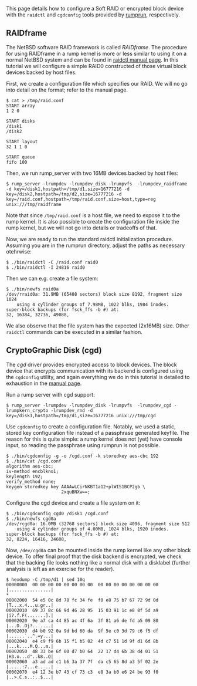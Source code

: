 This page details how to configure a Soft RAID or encrypted block device with the `raidctl` and `cgdconfig` tools provided by [rumprun](https://github.com/rumpkernel/rumprun), respectively.

## RAIDframe

The NetBSD software RAID framework is called _RAIDframe_.  The procedure for using RAIDframe in a rump kernel is more or less similar to using it on a normal NetBSD system and can be found in [raidctl manual page](http://man.NetBSD.org/cgi-bin/man-cgi?raidctl++NetBSD-current).  In this tutorial we will configure a simple RAID0 constructed of those virtual block devices backed by host files.

First, we create a configuration file which specifies our RAID.  We will no go into detail on the format; refer to the manual page.

```
$ cat > /tmp/raid.conf
START array
1 2 0

START disks
/disk1
/disk2

START layout
32 1 1 0

START queue
fifo 100
```

Then, we run rump_server with two 16MB devices backed by host files:

```
$ rump_server -lrumpdev -lrumpdev_disk -lrumpvfs  -lrumpdev_raidframe -d key=/disk1,hostpath=/tmp/d1,size=16777216 -d key=/disk2,hostpath=/tmp/d2,size=16777216 -d key=/raid.conf,hostpath=/tmp/raid.conf,size=host,type=reg unix:///tmp/raidframe
```

Note that since `/tmp/raid.conf` is a host file, we need to expose it to the rump kernel.  It is also possible to create the configuration file inside the rump kernel, but we will not go into details or tradeoffs of that.

Now, we are ready to run the standard raidctl initialization procedure. Assuming you are in the rumprun directory, adjust the paths as necessary otehrwise:

```
$ ./bin/raidctl -C /raid.conf raid0
$ ./bin/raidctl -I 24816 raid0
```

Then we can e.g. create a file system:

```
$ ./bin/newfs raid0a
/dev/rraid0a: 31.9MB (65408 sectors) block size 8192, fragment size 1024
	using 4 cylinder groups of 7.98MB, 1022 blks, 1984 inodes.
super-block backups (for fsck_ffs -b #) at:
32, 16384, 32736, 49088,
```

We also observe that the file system has the expected (2x16MB) size.  Other `raidctl` commands can be executed in a similar fashion.

## CryptoGraphic Disk (cgd)

The _cgd_ driver provides encrypted access to block devices.  The block device that encrypts communication with its backend is configured using the `cgdconfig` utility, and again everything we do in this tutorial is detailed to exhaustion in the [manual page](http://man.NetBSD.org/cgi-bin/man-cgi?cgdconfig++NetBSD-current).

Run a rump server with cgd support:

```
$ rump_server -lrumpdev -lrumpdev_disk -lrumpvfs  -lrumpdev_cgd -lrumpkern_crypto -lrumpdev_rnd -d key=/disk1,hostpath=/tmp/d1,size=16777216 unix:///tmp/cgd
```

Use `cgdconfig` to create a configuration file. Notably, we used a static, stored key configuration file instead of a passphrase generated keyfile. The reason for this is quite simple: a rump kernel does not (yet) have console input, so reading the passphrase using rumprun is not possible.

```
$ ./bin/cgdconfig -g -o /cgd.conf -k storedkey aes-cbc 192
$ ./bin/cat /cgd.conf
algorithm aes-cbc;
iv-method encblkno1;
keylength 192;
verify_method none;
keygen storedkey key AAAAwLCirNKBT1a12+plWIS1BCP2gb \
                     2xquBNXw==;
```

Configure the cgd device and create a file system on it:

```
$ ./bin/cgdconfig cgd0 /disk1 /cgd.conf
$ ./bin/newfs cgd0a
/dev/rcgd0a: 16.0MB (32768 sectors) block size 4096, fragment size 512
    using 4 cylinder groups of 4.00MB, 1024 blks, 1920 inodes.
super-block backups (for fsck_ffs -b #) at:
32, 8224, 16416, 24608,
```

Now, `/dev/cgd0a` can be mounted inside the rump kernel like any other block device. To offer final proof that the disk backend is encrypted, we check that the backing file looks nothing like a normal disk with a disklabel (further analysis is left as an exercise for the reader).

```
$ hexdump -C /tmp/d1 | sed 10q
00000000  00 00 00 00 00 00 00 00  00 00 00 00 00 00 00 00  |................|
*
00002000  54 e5 0c 8d 78 fc 34 fe  f0 e8 75 b7 67 72 9d 0d  |T...x.4...u.gr..|
00002010  69 37 8c 66 9d 46 28 95  15 03 91 1c e8 8f 5d a9  |i7.f.F(.......].|
00002020  9e a7 ca 44 85 ac 4f 6a  3f 81 a6 de fd a5 09 80  |...D..Oj?.......|
00002030  d4 b0 92 0a 9d bd 60 da  9f 5e c0 3d 79 c6 f5 df  |......`..^.=y...|
00002040  e4 c9 f9 6b 15 f1 b5 02  4d c7 51 1d 9f d1 6d 8b  |...k....M.Q...m.|
00002050  48 33 be 6f 00 d7 b0 64  22 17 d4 6b 38 d4 01 51  |H3.o...d"..k8..Q|
00002060  a3 ad ad c1 b6 3a 37 7f  da c5 65 8d a3 5f 02 2e  |.....:7...e.._..|
00002070  e4 12 3e b7 43 cf 73 c3  e8 3a b0 e6 24 be 93 f0  |..>.C.s..:..$...|
```